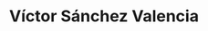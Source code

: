 ---
layout: page
title: Víctor Sánchez Valencia
description: Víctor Sánchez Valencia
img: assets/img/victor_sanchez.jpg
importance: 1
category: enrolled
redirect: https://www.linkedin.com/in/s%C3%A1nchez
---